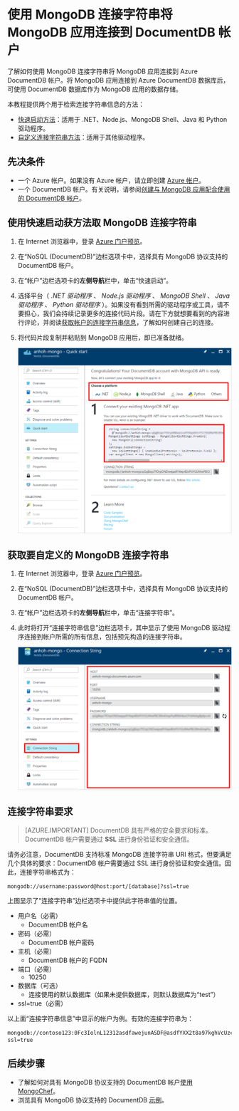 <properties
    pageTitle="DocumentDB 帐户的 MongoDB 连接字符串 | Azure"
    description="了解如何使用 MongoDB 连接字符串将 MongoDB 应用连接到 Azure DocumentDB 帐户。"
    keywords="mongodb 连接字符串"
    services="documentdb"
    author="AndrewHoh"
    manager="jhubbard"
    editor=""
    documentationcenter="" />
<tags
    ms.assetid="e36f7375-9329-403b-afd1-4ab49894f75e"
    ms.service="documentdb"
    ms.workload="data-services"
    ms.tgt_pltfrm="na"
    ms.devlang="na"
    ms.topic="article"
    ms.date="11/22/2016"
    wacn.date="01/23/2017"
    ms.author="anhoh" />  


# 使用 MongoDB 连接字符串将 MongoDB 应用连接到 DocumentDB 帐户
了解如何使用 MongoDB 连接字符串将 MongoDB 应用连接到 Azure DocumentDB 帐户。将 MongoDB 应用连接到 Azure DocumentDB 数据库后，可使用 DocumentDB 数据库作为 MongoDB 应用的数据存储。

本教程提供两个用于检索连接字符串信息的方法：

- [快速启动方法](#QuickStartConnection)：适用于 .NET、Node.js、MongoDB Shell、Java 和 Python 驱动程序。
- [自定义连接字符串方法](#GetCustomConnection)：适用于其他驱动程序。

## 先决条件

- 一个 Azure 帐户。如果没有 Azure 帐户，请立即创建 [Azure 帐户](/pricing/1rmb-trial/)。
- 一个 DocumentDB 帐户。有关说明，请参阅[创建与 MongoDB 应用配合使用的 DocumentDB 帐户](/documentation/articles/documentdb-create-mongodb-account/)。

## <a id="QuickStartConnection"></a>使用快速启动获方法取 MongoDB 连接字符串
1. 在 Internet 浏览器中，登录 [Azure 门户预览](https://portal.azure.cn)。
2. 在“NoSQL \(DocumentDB\)”边栏选项卡中，选择具有 MongoDB 协议支持的 DocumentDB 帐户。
3. 在“帐户”边栏选项卡的**左侧导航**栏中，单击“快速启动”。
4. 选择平台（ *.NET 驱动程序* 、 *Node.js 驱动程序* 、 *MongoDB Shell* 、 *Java 驱动程序* 、 *Python 驱动程序* ）。如果没有看到所需的驱动程序或工具，请不要担心，我们会持续记录更多的连接代码片段。请在下方就想要看到的内容进行评论，并阅读[获取帐户的连接字符串信息](#GetCustomConnection)，了解如何创建自己的连接。
5. 将代码片段复制并粘贴到 MongoDB 应用后，即已准备就绪。

    ![“快速启动”边栏选项卡的屏幕截图](./media/documentdb-connect-mongodb-account/QuickStartBlade.png)  


## <a id="GetCustomConnection" name="a-idgetcustomconnectiona-get-the-mongodb-connection-string-to-customize"></a>获取要自定义的 MongoDB 连接字符串
1. 在 Internet 浏览器中，登录 [Azure 门户预览](https://portal.azure.cn)。
2. 在“NoSQL \(DocumentDB\)”边栏选项卡中，选择具有 MongoDB 协议支持的 DocumentDB 帐户。
3. 在“帐户”边栏选项卡的**左侧导航**栏中，单击“连接字符串”。
4. 此时将打开“连接字符串信息”边栏选项卡，其中显示了使用 MongoDB 驱动程序连接到帐户所需的所有信息，包括预先构造的连接字符串。

    ![连接字符串边栏选项卡的屏幕截图](./media/documentdb-connect-mongodb-account/ConnectionStringBlade.png)

## <a name="connection-string-requirements"></a> 连接字符串要求
> [AZURE.IMPORTANT]
DocumentDB 具有严格的安全要求和标准。DocumentDB 帐户需要通过 **SSL** 进行身份验证和安全通信。
>
>

请务必注意，DocumentDB 支持标准 MongoDB 连接字符串 URI 格式，但要满足几个具体的要求：DocumentDB 帐户需要通过 SSL 进行身份验证和安全通信。因此，连接字符串格式为：

    mongodb://username:password@host:port/[database]?ssl=true

上图显示了“连接字符串”边栏选项卡中提供此字符串值的位置。

- 用户名（必需）
  - DocumentDB 帐户名
- 密码（必需）
  - DocumentDB 帐户密码
- 主机（必需）
  - DocumentDB 帐户的 FQDN
- 端口（必需）
  - 10250
- 数据库（可选）
  - 连接使用的默认数据库（如果未提供数据库，则默认数据库为“test”）
- ssl=true（必需）

以上面“连接字符串信息”中显示的帐户为例。有效的连接字符串为：

    mongodb://contoso123:0Fc3IolnL12312asdfawejunASDF@asdfYXX2t8a97kghVcUzcDv98hawelufhawefafnoQRGwNj2nMPL1Y9qsIr9Srdw==@anhohmongo.documents.azure.com:10250/mydatabase?ssl=true

## 后续步骤
- 了解如何对具有 MongoDB 协议支持的 DocumentDB 帐户[使用 MongoChef](/documentation/articles/documentdb-mongodb-mongochef/)。
- 浏览具有 MongoDB 协议支持的 DocumentDB [示例](/documentation/articles/documentdb-mongodb-samples/)。

<!---HONumber=Mooncake_0109_2017-->
<!---Update_Description: show more details on how to get connection string -->
